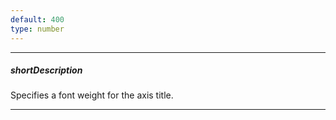 ```yaml
---
default: 400
type: number
---
```

---
##### shortDescription
Specifies a font weight for the axis title.

---
